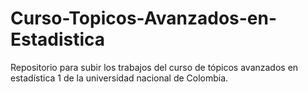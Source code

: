 # Curso-Topicos-Avanzados-en-Estadistica
Repositorio para subir los trabajos del curso de tópicos avanzados en estadística 1 de la universidad nacional de Colombia.
